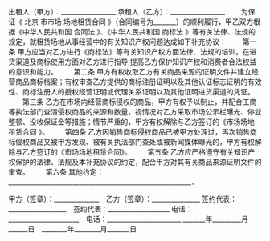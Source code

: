 
 


出租人（甲方）：_________________
承租人（乙方）：_________________
　　为保证《
北京
市市场
场地租赁合同
》（合同编号为_______）的顺利履行，甲乙双方根据《中华人民共和国
合同法
》、《中华人民共和国
商标法
》等有关法律、法规的规定，就租赁场地从事经营中的有关知识产权问题达成如下补充协议：
　　第一条  甲方应当对乙方进行《商标法》等有关知识产权方面法律、法规的培训，在进货渠道及商标使用方面对乙方进行指导,提高乙方保护知识产权和消费者合法权益的意识和能力。
　　第二条  甲方有权收取乙方有关商品来源的证明文件并建立经营商品商标档案；有权审查乙方提供的商标注册证明以及其他认证标志证明的有效性、商标注册人的授权经营证明或代理关系证明以及其他证明进货渠道的凭证。
　　第三条  乙方在市场内经营商标侵权的商品，甲方有权予以制止，并配合工商等执法部门查清侵权商品的来源和数量，视情况对乙方采取市场公示栏曝光、停业整顿、没收保证金等措施；情节严重的，甲方有权解除与乙方签订的《市场场地
租赁合同
》。
　　第四条  乙方因销售商标侵权商品已被甲方处理过，再次销售商标侵权商品又被甲方发现、被有关执法部门查处或被新闻媒体曝光的，甲方有权解除与乙方签订的《市场场地租赁合同》。
　　第五条  乙方应严格遵守有关知识产权保护的法律、法规及本补充协议的约定，配合甲方对其有关商品来源证明文件的审查。
　　第六条  其他约定： 
_________________________________________________________．

                                                           
甲方（签章）：______________　乙方（签章）：_______________
签约代表：__________________　签约代表：___________________
电话：______________________　电话：_______________________
_______年_________月______日　________年________月_______日

 


 

 
 
 
 
 
  


  
 

  


  


  
 
 
 
 

